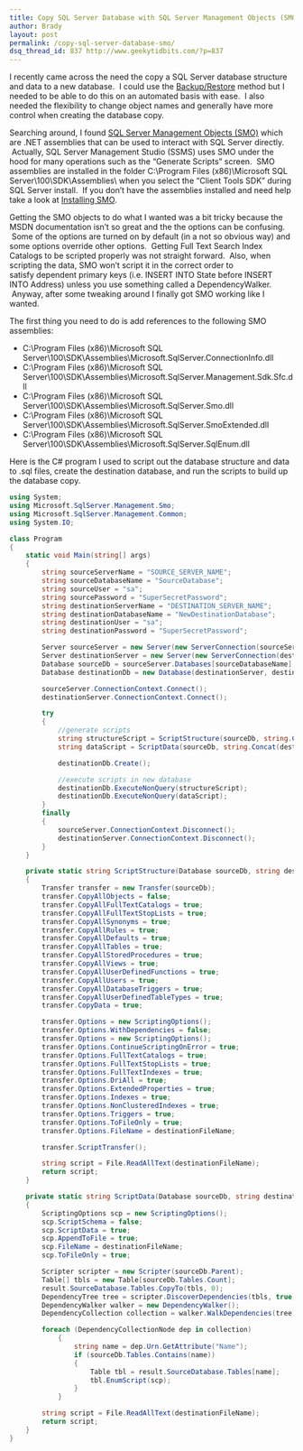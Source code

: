 ```yaml
---
title: Copy SQL Server Database with SQL Server Management Objects (SMO)
author: Brady
layout: post
permalink: /copy-sql-server-database-smo/
dsq_thread_id: 837 http://www.geekytidbits.com/?p=837
---
```


I recently came across the need the copy a SQL Server database structure and data to a new database.  I could use the <a href="http://msdn.microsoft.com/en-us/library/ms190436.aspx" target="_blank">Backup/Restore</a> method but I needed to be able to do this on an automated basis with ease.  I also needed the flexibility to change object names and generally have more control when creating the database copy.

Searching around, I found <a href="http://msdn.microsoft.com/en-us/library/ms162169.aspx" target="_blank">SQL Server Management Objects (SMO)</a> which are .NET assemblies that can be used to interact with SQL Server directly.  Actually, SQL Server Management Studio (SSMS) uses SMO under the hood for many operations such as the &#8220;Generate Scripts&#8221; screen.  SMO assemblies are installed in the folder C:\Program Files (x86)\Microsoft SQL Server\100\SDK\Assemblies\ when you select the &#8220;Client Tools SDK&#8221; during SQL Server install.  If you don&#8217;t have the assemblies installed and need help take a look at <a href="http://msdn.microsoft.com/en-us/library/ms162189.aspx" target="_blank">Installing SMO</a>.

Getting the SMO objects to do what I wanted was a bit tricky because the MSDN documentation isn&#8217;t so great and the the options can be confusing.  Some of the options are turned on by default (in a not so obvious way) and some options override other options.  Getting Full Text Search Index Catalogs to be scripted properly was not straight forward.  Also, when scripting the data, SMO won&#8217;t script it in the correct order to satisfy dependent primary keys (i.e. INSERT INTO State before INSERT INTO Address) unless you use something called a DependencyWalker.  Anyway, after some tweaking around I finally got SMO working like I wanted.

The first thing you need to do is add references to the following SMO assemblies:

* C:\Program Files (x86)\Microsoft SQL Server\100\SDK\Assemblies\Microsoft.SqlServer.ConnectionInfo.dll
* C:\Program Files (x86)\Microsoft SQL Server\100\SDK\Assemblies\Microsoft.SqlServer.Management.Sdk.Sfc.dll
* C:\Program Files (x86)\Microsoft SQL Server\100\SDK\Assemblies\Microsoft.SqlServer.Smo.dll
* C:\Program Files (x86)\Microsoft SQL Server\100\SDK\Assemblies\Microsoft.SqlServer.SmoExtended.dll
* C:\Program Files (x86)\Microsoft SQL Server\100\SDK\Assemblies\Microsoft.SqlServer.SqlEnum.dll

<div>
  Here is the C# program I used to script out the database structure and data to .sql files, create the destination database, and run the scripts to build up the database copy.
</div>

```csharp
using System;
using Microsoft.SqlServer.Management.Smo;
using Microsoft.SqlServer.Management.Common;
using System.IO;

class Program
{
    static void Main(string[] args)
    {
        string sourceServerName = "SOURCE_SERVER_NAME";
        string sourceDatabaseName = "SourceDatabase";
        string sourceUser = "sa";
        string sourcePassword = "SuperSecretPassword";
        string destinationServerName = "DESTINATION_SERVER_NAME";
        string destinationDatabaseName = "NewDestinationDatabase";
        string destinationUser = "sa";
        string destinationPassword = "SuperSecretPassword";

        Server sourceServer = new Server(new ServerConnection(sourceServerName, sourceUser, sourcePassword));
        Server destinationServer = new Server(new ServerConnection(destinationServerName, destinationUser, destinationPassword));
        Database sourceDb = sourceServer.Databases[sourceDatabaseName];
        Database destinationDb = new Database(destinationServer, destinationDatabaseName);

        sourceServer.ConnectionContext.Connect();
        destinationServer.ConnectionContext.Connect();

        try
        {
            //generate scripts
            string structureScript = ScriptStructure(sourceDb, string.Concat(destinationDb, "_Structure.sql"));
            string dataScript = ScriptData(sourceDb, string.Concat(destinationDb, "_Data.sql"));

            destinationDb.Create();

            //execute scripts in new database
            destinationDb.ExecuteNonQuery(structureScript);
            destinationDb.ExecuteNonQuery(dataScript);
        }
        finally
        {
            sourceServer.ConnectionContext.Disconnect();
            destinationServer.ConnectionContext.Disconnect();
        }
    }

    private static string ScriptStructure(Database sourceDb, string destinationFileName)
    {
        Transfer transfer = new Transfer(sourceDb);
        transfer.CopyAllObjects = false;
        transfer.CopyAllFullTextCatalogs = true;
        transfer.CopyAllFullTextStopLists = true;
        transfer.CopyAllSynonyms = true;
        transfer.CopyAllRules = true;
        transfer.CopyAllDefaults = true;
        transfer.CopyAllTables = true;
        transfer.CopyAllStoredProcedures = true;
        transfer.CopyAllViews = true;
        transfer.CopyAllUserDefinedFunctions = true;
        transfer.CopyAllUsers = true;
        transfer.CopyAllDatabaseTriggers = true;
        transfer.CopyAllUserDefinedTableTypes = true;
        transfer.CopyData = true;

        transfer.Options = new ScriptingOptions();
        transfer.Options.WithDependencies = false;
        transfer.Options = new ScriptingOptions();
        transfer.Options.ContinueScriptingOnError = true;
        transfer.Options.FullTextCatalogs = true;
        transfer.Options.FullTextStopLists = true;
        transfer.Options.FullTextIndexes = true;
        transfer.Options.DriAll = true;
        transfer.Options.ExtendedProperties = true;
        transfer.Options.Indexes = true;
        transfer.Options.NonClusteredIndexes = true;
        transfer.Options.Triggers = true;
        transfer.Options.ToFileOnly = true;
        transfer.Options.FileName = destinationFileName;

        transfer.ScriptTransfer();

        string script = File.ReadAllText(destinationFileName);
        return script;
    }

    private static string ScriptData(Database sourceDb, string destinationFileName)
    {
        ScriptingOptions scp = new ScriptingOptions();
        scp.ScriptSchema = false;
        scp.ScriptData = true;
        scp.AppendToFile = true;
        scp.FileName = destinationFileName;
        scp.ToFileOnly = true;

        Scripter scripter = new Scripter(sourceDb.Parent);
        Table[] tbls = new Table[sourceDb.Tables.Count];
        result.SourceDatabase.Tables.CopyTo(tbls, 0);
        DependencyTree tree = scripter.DiscoverDependencies(tbls, true);
        DependencyWalker walker = new DependencyWalker();
        DependencyCollection collection = walker.WalkDependencies(tree);

        foreach (DependencyCollectionNode dep in collection)
            {
                string name = dep.Urn.GetAttribute("Name");
                if (sourceDb.Tables.Contains(name))
                {
                    Table tbl = result.SourceDatabase.Tables[name];
                    tbl.EnumScript(scp);
                }
            }

        string script = File.ReadAllText(destinationFileName);
        return script;
    }
}
```
